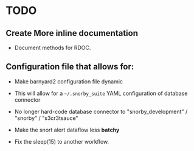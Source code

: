 # TODO

## Create More inline documentation

* Document methods for RDOC.

## Configuration file that allows for:

* Make barnyard2 configuration file dynamic
 * This will allow for a `~/.snorby_suite` YAML configuration of database connector
 * No longer hard-code database connector to "snorby_development" / "snorby" / "s3cr3tsauce"

* Make the snort alert dataflow less **batchy**
 * Fix the sleep(15) to another workflow.

